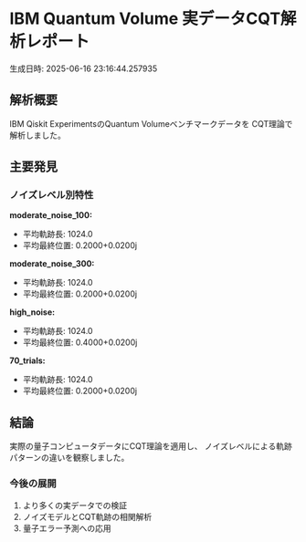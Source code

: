 # IBM Quantum Volume 実データCQT解析レポート
生成日時: 2025-06-16 23:16:44.257935

## 解析概要

IBM Qiskit ExperimentsのQuantum Volumeベンチマークデータを
CQT理論で解析しました。

## 主要発見

### ノイズレベル別特性

**moderate_noise_100:**
- 平均軌跡長: 1024.0
- 平均最終位置: 0.2000+0.0200j

**moderate_noise_300:**
- 平均軌跡長: 1024.0
- 平均最終位置: 0.2000+0.0200j

**high_noise:**
- 平均軌跡長: 1024.0
- 平均最終位置: 0.4000+0.0200j

**70_trials:**
- 平均軌跡長: 1024.0
- 平均最終位置: 0.2000+0.0200j

## 結論

実際の量子コンピュータデータにCQT理論を適用し、
ノイズレベルによる軌跡パターンの違いを観察しました。

### 今後の展開
1. より多くの実データでの検証
2. ノイズモデルとCQT軌跡の相関解析
3. 量子エラー予測への応用